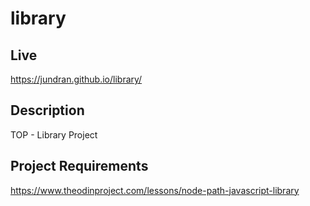 # library

## Live
https://jundran.github.io/library/

## Description
TOP - Library Project

## Project Requirements
https://www.theodinproject.com/lessons/node-path-javascript-library
